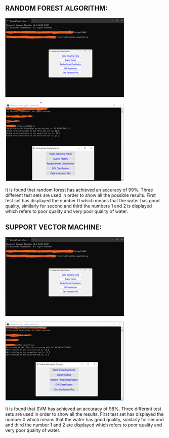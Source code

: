 ## RANDOM FOREST ALGORITHM:
<p align="left">
  <img src="User_Interface.png" width="375" height="250">
</p>

<p align="left">
  <img src="RF_Accuracy.png" width="375" height="250">
</p>

It is found that random forest has achieved an accuracy of 99%. Three different test sets are used in order to show all the possible results. First test set has displayed the number 0 which means that the water has good quality, similarly for second and third the numbers 1 and 2 is displayed which refers to poor quality and very poor quality of water.  

## SUPPORT VECTOR MACHINE:
<p align="left">
  <img src="User_Interface.png" width="375" height="250">
</p>

<p align="left">
  <img src="SVM_Accuracy.png" width="375" height="250">
</p>

It is found that SVM has achieved an accuracy of 98%. Three different test sets are used in order to show all the results. First test set has displayed the number 0 which means that the water has good quality, similarly for second and third the number 1 and 2 are displayed which refers to poor quality and very poor quality of water.

